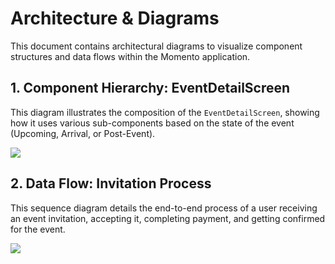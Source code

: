 # Architecture & Diagrams

This document contains architectural diagrams to visualize component structures and data flows within the Momento application.

## 1. Component Hierarchy: EventDetailScreen

This diagram illustrates the composition of the `EventDetailScreen`, showing how it uses various sub-components based on the state of the event (Upcoming, Arrival, or Post-Event).

[![](https://mermaid.ink/svg/pako:eNqdU8FuwjAM_RXlZYuWDRhwK3RUOsZp2m5wGqYkJLaJ2EEOSZTfXwpJlE7apEm-9_vj2IcOegQ7GCO0NfWAKjO-7R2GfV4fV1K4C70L8bQWvjC-v5W8T416J4wD2411eGgXf98b671eFpUeS_uB96yv_G9oU0vOa-lqJ4_f4e_778fP3j5jR_Gg_l3Wz2_Bq4I2-D9l-E5S5eQYJ6WbI3iA-mH9wU4rQy5vUa6hE75l45jU6k5e_58wDkE-w8N1Q2j1G2kC2F4S09c95-Jj0Vd8v1qGgR0K-SjM8m4e0v0Yd0cR5wQW_T3LdDB0zKjJ7z63B5kM171oQ3x6Y4o1kQ92nK8H02k4Nn9F9cWbWkHjVpT4HlY86f-Yw54mJk5hH21I7U_M_hD1Xn_hX8g7z4z-UjYqD59r6649vBHY0fI5hGj6gM8xRzP6D3_C8Rzz4i8B_B1l3l6xP5L1C4gP4D9L3j2hC_24rXbO4iWz0sW6lqC2QvV-w-qKkLZA9X7D_K_h2yB6v2H5f2O7JHq_YflY_d4)](#)

## 2. Data Flow: Invitation Process

This sequence diagram details the end-to-end process of a user receiving an event invitation, accepting it, completing payment, and getting confirmed for the event.

[![](https://mermaid.ink/svg/pako:eNqdVU1vgzAM_SuCnqokBqgNGtA-9MQeadtNCw4h2eIAsZGThE3w75cAJ52mdgkhP_f7vO-d8NBDcYA0RlsDXlSFl-Z1i_5evWwqlfL5e9mC_j18Pq7SjU_QOqY_621t4dO-_vH82e752_X1131v3S5f2-9z-U6-t3_j93v_v-8-x_o4P0_7k35t8T16S_iX-v1_Xf_q9L-Hn10cR_gR8D7p-2t1aV9O2gH-x2wM46J6rW9iW5mR5jU_D11q7G2e_WqY7d_l0yWlO2_yTj1yY_w-Ua996-5Jt9-iX8-e-n24c7F55c7yS5P44T4S2zQc2K2a3TId_h_g5p-Tf2l2xT4-eUf8f2MOMz6b5Sfe-L0F-rYw2qO8eQyN8WbI-bT69-I-a_xP17vP9u_c9b78H8i_84L78H8i_o8h74v_T1g_5b76-yv-F8gfiL7L6fX31v1_5v6nsv6_g_WPs_wP6P2X_Z-z_A_o_Yf9n7P8D-v8C5jJ2dw)](#)
